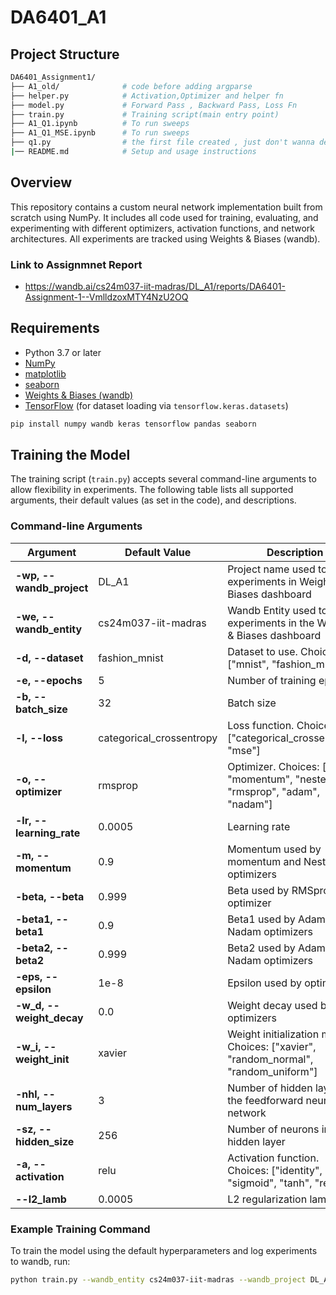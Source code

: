 # DA6401_A1

## Project Structure
```bash
DA6401_Assignment1/
├── A1_old/              # code before adding argparse 
├── helper.py            # Activation,Optimizer and helper fn
├── model.py             # Forward Pass , Backward Pass, Loss Fn
├── train.py             # Training script(main entry point)
├── A1_Q1.ipynb          # To run sweeps
├── A1_Q1_MSE.ipynb      # To run sweeps
├── q1.py                # the first file created , just don't wanna delete it ! :)
|── README.md            # Setup and usage instructions
```



## Overview

This repository contains a custom neural network implementation built from scratch using NumPy. It includes all code used for training, evaluating, and experimenting with different optimizers, activation functions, and network architectures. All experiments are tracked using Weights & Biases (wandb).

### Link to Assignmnet Report
 - https://wandb.ai/cs24m037-iit-madras/DL_A1/reports/DA6401-Assignment-1--VmlldzoxMTY4NzU2OQ

## Requirements

- Python 3.7 or later
- [NumPy](https://numpy.org/)
- [matplotlib](https://matplotlib.org/)
- [seaborn](https://seaborn.pydata.org/)
- [Weights & Biases (wandb)](https://wandb.ai/)
- [TensorFlow](https://www.tensorflow.org/) (for dataset loading via `tensorflow.keras.datasets`)

```bash
pip install numpy wandb keras tensorflow pandas seaborn
```

## Training the Model

The training script (`train.py`) accepts several command-line arguments to allow flexibility in experiments. The following table lists all supported arguments, their default values (as set in the code), and descriptions.

### Command-line Arguments

| Argument                  | Default Value              | Description                                                                      |
|---------------------------|----------------------------|----------------------------------------------------------------------------------|
| **-wp, --wandb_project**  | DL_A1                      | Project name used to track experiments in Weights & Biases dashboard             |
| **-we, --wandb_entity**   | cs24m037-iit-madras        | Wandb Entity used to track experiments in the Weights & Biases dashboard         |
| **-d, --dataset**         | fashion_mnist              | Dataset to use. Choices: ["mnist", "fashion_mnist"]                              |
| **-e, --epochs**          | 5                          | Number of training epochs                                                        |
| **-b, --batch_size**      | 32                         | Batch size                                                                       |
| **-l, --loss**            | categorical_crossentropy   | Loss function. Choices: ["categorical_crossentropy", "mse"]                      |
| **-o, --optimizer**       | rmsprop                    | Optimizer. Choices: ["sgd", "momentum", "nesterov", "rmsprop", "adam", "nadam"]    |
| **-lr, --learning_rate**  | 0.0005                     | Learning rate                                                                    |
| **-m, --momentum**        | 0.9                        | Momentum used by momentum and Nesterov optimizers                                |
| **-beta, --beta**         | 0.999                      | Beta used by RMSprop optimizer                                                   |
| **-beta1, --beta1**       | 0.9                        | Beta1 used by Adam and Nadam optimizers                                          |
| **-beta2, --beta2**       | 0.999                      | Beta2 used by Adam and Nadam optimizers                                          |
| **-eps, --epsilon**       | 1e-8                       | Epsilon used by optimizers                                                       |
| **-w_d, --weight_decay**  | 0.0                        | Weight decay used by optimizers                                                  |
| **-w_i, --weight_init**   | xavier                     | Weight initialization method. Choices: ["xavier", "random_normal", "random_uniform"]|
| **-nhl, --num_layers**    | 3                          | Number of hidden layers in the feedforward neural network                        |
| **-sz, --hidden_size**    | 256                        | Number of neurons in each hidden layer                                           |
| **-a, --activation**      | relu                       | Activation function. Choices: ["identity", "sigmoid", "tanh", "relu"]            |
| **--l2_lamb**             | 0.0005                     | L2 regularization lambda                                                         |

### Example Training Command

To train the model using the default hyperparameters and log experiments to wandb, run:

```bash
python train.py --wandb_entity cs24m037-iit-madras --wandb_project DL_A1
